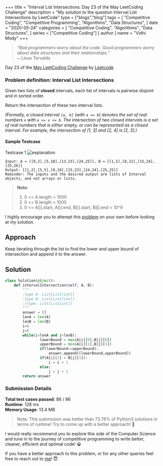 +++
title = "Interval List Intersections: Day 23 of the May LeetCoding Challenge"
description = "My solution to the question Interval List Intersections by LeetCode"
type = ["blogs","blog"]
tags = [
    "Competitive Coding",
    "Competitive Programming",
    "Algorithms",
    "Data Structures",
]
date = "2020-05-24"
categories = [
    "Competitive Coding",
    "Algorithms",
    "Data Structures",
]
series = ["Competitive Coding"]
[ author ]
  name = "Vidhi Mody"
+++

> *“Bad programmers worry about the code. Good programmers worry about data structures and their relationships.”*\
> ~ Linus Torvalds

Day 23 of the [May LeetCoding Challenge](https://leetcode.com/explore/featured/card/may-leetcoding-challenge/) by [Leetcode](https://leetcode.com/)

### Problem definition: Interval List Intersections

Given two lists of **closed** intervals, each list of intervals is pairwise disjoint and in sorted order.

Return the intersection of these two interval lists.

*(Formally, a closed interval `[a, b]` (with `a <= b`) denotes the set of real numbers `x` with `a <= x <= b`.  The intersection of two closed intervals is a set of real numbers that is either empty, or can be represented as a closed interval.  For example, the intersection of [1, 3] and [2, 4] is [2, 3].)*

#### Sample Testcase 

Testcase 1
![explanation](/img/range.PNG) 
``` 
Input: A = [[0,2],[5,10],[13,23],[24,25]], B = [[1,5],[8,12],[15,24],[25,26]]
Output: [[1,2],[5,5],[8,10],[15,23],[24,24],[25,25]]
Reminder: The inputs and the desired output are lists of Interval objects, and not arrays or lists.
```
> **Note**:
>   1. 0 <= A.length < 1000
>   2. 0 <= B.length < 1000
>   3. 0 <= A[i].start, A[i].end, B[i].start, B[i].end < 10^9

I highly encourage you to attempt this [problem](https://leetcode.com/explore/challenge/card/may-leetcoding-challenge/537/week-4-may-22nd-may-28th/) on your own before looking at my solution.

## Approach

Keep iterating through the list to find the lower and upper bound of intersection and append it to the answer.

## Solution

```python
class Solution(object):
    def intervalIntersection(self, A, B):
        """
        :type A: List[List[int]]
        :type B: List[List[int]]
        :rtype: List[List[int]]
        """
        answer = []
        lenA = len(A)
        lenB = len(B)
        i=0
        j=0
        while(i<lenA and j<lenB):
                lowerBound = max(A[i][0],B[j][0])
                upperBound = min(A[i][1],B[j][1])
                if(lowerBound<=upperBound):
                    answer.append([lowerBound,upperBound])
                if(A[i][1] < B[j][1]):
                    i = i + 1
                else:
                    j = j + 1
        return answer
```

### Submission Details

**Total test cases passed**: 86 / 86 \
**Runtime**: 128 ms \
**Memory Usage**: 13.4 MB 

>Note: This submission was better than 73.78% of Python3 solutions in terms of runtime! Try to come up with a better approach! :new_moon_with_face:

I would really recommend you to explore this side of the Computer Science and tune in to the journey of competitive programming to write better, cleaner, efficient and optimal code! :grinning:

If you have a better approach to this problem, or for any other queries feel free to reach out to [me](https://www.linkedin.com/in/vidhi-mody-21629a150)! :innocent: